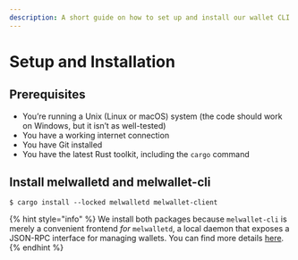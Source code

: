 ```yaml
---
description: A short guide on how to set up and install our wallet CLI.
---
```


# Setup and Installation

## Prerequisites

- You’re running a Unix (Linux or macOS) system (the code should work on Windows, but it isn’t as well-tested)
- You have a working internet connection
- You have Git installed
- You have the latest Rust toolkit, including the `cargo` command

## Install melwalletd and melwallet-cli

```shell-session
$ cargo install --locked melwalletd melwallet-client
```

{% hint style="info" %}
We install both packages because `melwallet-cli` is merely a convenient frontend _for_ `melwalletd`, a local daemon that exposes a JSON-RPC interface for managing wallets. You can find more details [here](https://github.com/Mellabs/melwalletd).
{% endhint %}
